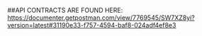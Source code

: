 ##API CONTRACTS ARE FOUND HERE:
https://documenter.getpostman.com/view/7769545/SW7XZ8yi?version=latest#31190e33-f757-4594-baf8-024adf4ef8e3
